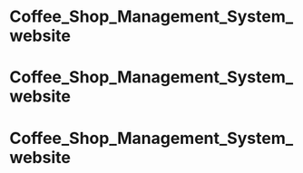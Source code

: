# Coffee_Shop_Management_System_website
# Coffee_Shop_Management_System_website
# Coffee_Shop_Management_System_website
